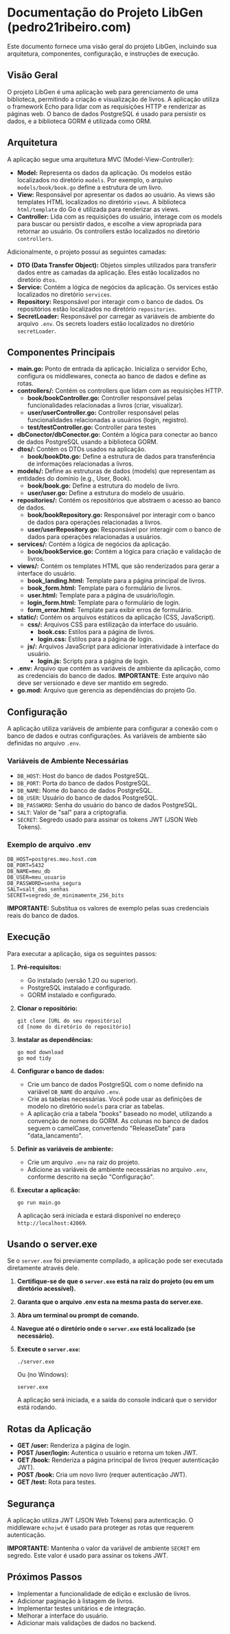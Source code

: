 # Documentação do Projeto LibGen (pedro21ribeiro.com)

Este documento fornece uma visão geral do projeto LibGen, incluindo sua arquitetura, componentes, configuração, e instruções de execução.

## Visão Geral

O projeto LibGen é uma aplicação web para gerenciamento de uma biblioteca, permitindo a criação e visualização de livros. A aplicação utiliza o framework Echo para lidar com as requisições HTTP e renderizar as páginas web. O banco de dados PostgreSQL é usado para persistir os dados, e a biblioteca GORM é utilizada como ORM.

## Arquitetura

A aplicação segue uma arquitetura MVC (Model-View-Controller):

*   **Model:** Representa os dados da aplicação. Os modelos estão localizados no diretório `models`. Por exemplo, o arquivo `models/book/book.go` define a estrutura de um livro.
*   **View:** Responsável por apresentar os dados ao usuário. As views são templates HTML localizados no diretório `views`. A biblioteca `html/template` do Go é utilizada para renderizar as views.
*   **Controller:** Lida com as requisições do usuário, interage com os models para buscar ou persistir dados, e escolhe a view apropriada para retornar ao usuário. Os controllers estão localizados no diretório `controllers`.

Adicionalmente, o projeto possui as seguintes camadas:

*   **DTO (Data Transfer Object):** Objetos simples utilizados para transferir dados entre as camadas da aplicação. Eles estão localizados no diretório `dtos`.
*   **Service:** Contém a lógica de negócios da aplicação. Os services estão localizados no diretório `services`.
*   **Repository:** Responsável por interagir com o banco de dados. Os repositórios estão localizados no diretório `repositories`.
*   **SecretLoader:** Responsável por carregar as variáveis de ambiente do arquivo `.env`. Os secrets loaders estão localizados no diretório `secretLoader`.

## Componentes Principais

*   **main.go:** Ponto de entrada da aplicação. Inicializa o servidor Echo, configura os middlewares, conecta ao banco de dados e define as rotas.
*   **controllers/:** Contém os controllers que lidam com as requisições HTTP.
    *   **book/bookController.go:** Controller responsável pelas funcionalidades relacionadas a livros (criar, visualizar).
    *   **user/userController.go:** Controller responsável pelas funcionalidades relacionadas a usuários (login, registro).
    *   **test/testController.go:** Controller para testes
*   **dbConector/dbConector.go:** Contém a lógica para conectar ao banco de dados PostgreSQL usando a biblioteca GORM.
*   **dtos/:** Contém os DTOs usados na aplicação.
    *   **book/bookDto.go:** Define a estrutura de dados para transferência de informações relacionadas a livros.
*   **models/:** Define as estruturas de dados (models) que representam as entidades do domínio (e.g., User, Book).
    *   **book/book.go:** Define a estrutura do modelo de livro.
    *   **user/user.go:** Define a estrutura do modelo de usuário.
*   **repositories/:** Contém os repositórios que abstraem o acesso ao banco de dados.
    *   **book/bookRepository.go:** Responsável por interagir com o banco de dados para operações relacionadas a livros.
    *   **user/userRepository.go:** Responsável por interagir com o banco de dados para operações relacionadas a usuários.
*   **services/:** Contém a lógica de negócios da aplicação.
    *   **book/bookService.go:** Contém a lógica para criação e validação de livros.
*   **views/:** Contém os templates HTML que são renderizados para gerar a interface do usuário.
    *   **book_landing.html:** Template para a página principal de livros.
    *   **book_form.html:** Template para o formulário de livros.
    *   **user.html:** Template para a página de usuário/login.
    *   **login_form.html:** Template para o formulário de login.
    *   **form_error.html:** Template para exibir erros de formulário.
*   **static/:** Contém os arquivos estáticos da aplicação (CSS, JavaScript).
    *   **css/:** Arquivos CSS para estilização da interface do usuário.
        *   **book.css:** Estilos para a página de livros.
        *   **login.css:** Estilos para a página de login.
    *   **js/:** Arquivos JavaScript para adicionar interatividade à interface do usuário.
        *   **login.js:** Scripts para a página de login.
*   **.env:** Arquivo que contém as variáveis de ambiente da aplicação, como as credenciais do banco de dados.  **IMPORTANTE**: Este arquivo não deve ser versionado e deve ser mantido em segredo.
*   **go.mod:** Arquivo que gerencia as dependências do projeto Go.

## Configuração

A aplicação utiliza variáveis de ambiente para configurar a conexão com o banco de dados e outras configurações. As variáveis de ambiente são definidas no arquivo `.env`.

### Variáveis de Ambiente Necessárias

*   `DB_HOST`: Host do banco de dados PostgreSQL.
*   `DB_PORT`: Porta do banco de dados PostgreSQL.
*   `DB_NAME`: Nome do banco de dados PostgreSQL.
*   `DB_USER`: Usuário do banco de dados PostgreSQL.
*   `DB_PASSWORD`: Senha do usuário do banco de dados PostgreSQL.
*   `SALT`: Valor de "sal" para a criptografia.
*   `SECRET`: Segredo usado para assinar os tokens JWT (JSON Web Tokens).

### Exemplo de arquivo .env

```
DB_HOST=postgres.meu.host.com
DB_PORT=5432
DB_NAME=meu_db
DB_USER=meu_usuario
DB_PASSWORD=senha_segura
SALT=salt_das_senhas
SECRET=segredo_de_minimamente_256_bits
```

**IMPORTANTE:** Substitua os valores de exemplo pelas suas credenciais reais do banco de dados.

## Execução

Para executar a aplicação, siga os seguintes passos:

1.  **Pré-requisitos:**
    *   Go instalado (versão 1.20 ou superior).
    *   PostgreSQL instalado e configurado.
    *   GORM instalado e configurado.
2.  **Clonar o repositório:**

    ```
    git clone [URL do seu repositório]
    cd [nome do diretório do repositório]
    ```

3.  **Instalar as dependências:**

    ```
    go mod download
    go mod tidy
    ```

4.  **Configurar o banco de dados:**
    *   Crie um banco de dados PostgreSQL com o nome definido na variável `DB_NAME` do arquivo `.env`.
    *   Crie as tabelas necessárias. Você pode usar as definições de modelo no diretório `models` para criar as tabelas.
    *   A aplicação cria a tabela "books" baseado no model, utilizando a convenção de nomes do GORM. As colunas no banco de dados seguem o camelCase, convertendo "ReleaseDate" para "data_lancamento".
5.  **Definir as variáveis de ambiente:**
    *   Crie um arquivo `.env` na raiz do projeto.
    *   Adicione as variáveis de ambiente necessárias no arquivo `.env`, conforme descrito na seção "Configuração".
6.  **Executar a aplicação:**

    ```
    go run main.go
    ```

    A aplicação será iniciada e estará disponível no endereço `http://localhost:42069`.

## Usando o server.exe

Se o `server.exe` foi previamente compilado, a aplicação pode ser executada diretamente através dele.

1.  **Certifique-se de que o `server.exe` está na raiz do projeto (ou em um diretório acessível).**

2. **Garanta que o arquivo .env esta na mesma pasta do server.exe.**

3.  **Abra um terminal ou prompt de comando.**

4.  **Navegue até o diretório onde o `server.exe` está localizado (se necessário).**

5.  **Execute o `server.exe`:**

    ```
    ./server.exe
    ```

    Ou (no Windows):

    ```
    server.exe
    ```

    A aplicação será iniciada, e a saída do console indicará que o servidor está rodando.

## Rotas da Aplicação

*   **GET /user:** Renderiza a página de login.
*   **POST /user/login:** Autentica o usuário e retorna um token JWT.
*   **GET /book:** Renderiza a página principal de livros (requer autenticação JWT).
*   **POST /book:** Cria um novo livro (requer autenticação JWT).
*   **GET /test:** Rota para testes.

## Segurança

A aplicação utiliza JWT (JSON Web Tokens) para autenticação. O middleware `echojwt` é usado para proteger as rotas que requerem autenticação.

**IMPORTANTE:** Mantenha o valor da variável de ambiente `SECRET` em segredo. Este valor é usado para assinar os tokens JWT.

## Próximos Passos

*   Implementar a funcionalidade de edição e exclusão de livros.
*   Adicionar paginação à listagem de livros.
*   Implementar testes unitários e de integração.
*   Melhorar a interface do usuário.
*   Adicionar mais validações de dados no backend.
